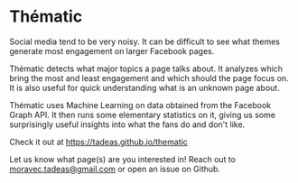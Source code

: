 # Thématic

Social media tend to be very noisy. It can be difficult to see what themes
generate most engagement on larger Facebook pages.

Thématic detects what major topics a page talks about. It analyzes which 
bring the most and least engagement and which should the page focus on.
It is also useful for quick understanding what is an unknown page about.

Thématic uses Machine Learning on data obtained from the Facebook Graph API.
It then runs some elementary statistics on it, giving us some surprisingly
useful insights into what the fans do and don't like.

Check it out at https://tadeas.github.io/thematic

Let us know what page(s) are you interested in! 
Reach out to moravec.tadeas@gmail.com or open an issue on Github.
